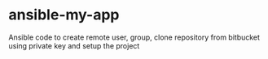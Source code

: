# ansible-my-app
Ansible code to create remote user, group, clone repository from bitbucket using private key and setup the project
